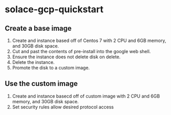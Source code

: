 # solace-gcp-quickstart

## Create a base image
1. Create and instance based off of Centos 7 with 2 CPU and 6GB memory, and 30GB disk space.
2. Cut and past the contents of pre-install into the google web shell.
3. Ensure the instance does not delete disk on delete.
4. Delete the instance.
5. Promote the disk to a custom image.

## Use the custom image
1. Create and instance basecd off of custom image with 2 CPU and 6GB memory, and 30GB disk space.
2. Set security rules allow desired protocol access